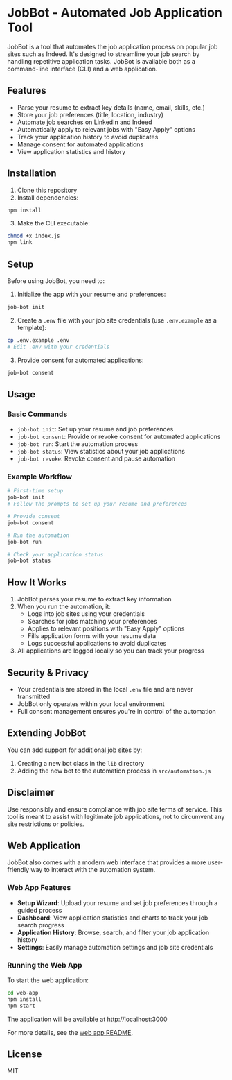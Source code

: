 # JobBot - Automated Job Application Tool

JobBot is a tool that automates the job application process on popular job sites such as Indeed. It's designed to streamline your job search by handling repetitive application tasks. JobBot is available both as a command-line interface (CLI) and a web application.

## Features

- Parse your resume to extract key details (name, email, skills, etc.)
- Store your job preferences (title, location, industry)
- Automate job searches on LinkedIn and Indeed
- Automatically apply to relevant jobs with "Easy Apply" options
- Track your application history to avoid duplicates
- Manage consent for automated applications
- View application statistics and history

## Installation

1. Clone this repository
2. Install dependencies:

```bash
npm install
```

3. Make the CLI executable:

```bash
chmod +x index.js
npm link
```

## Setup

Before using JobBot, you need to:

1. Initialize the app with your resume and preferences:

```bash
job-bot init
```

2. Create a `.env` file with your job site credentials (use `.env.example` as a template):

```bash
cp .env.example .env
# Edit .env with your credentials
```

3. Provide consent for automated applications:

```bash
job-bot consent
```

## Usage

### Basic Commands

- `job-bot init`: Set up your resume and job preferences
- `job-bot consent`: Provide or revoke consent for automated applications
- `job-bot run`: Start the automation process
- `job-bot status`: View statistics about your job applications
- `job-bot revoke`: Revoke consent and pause automation

### Example Workflow

```bash
# First-time setup
job-bot init
# Follow the prompts to set up your resume and preferences

# Provide consent
job-bot consent

# Run the automation
job-bot run

# Check your application status
job-bot status
```

## How It Works

1. JobBot parses your resume to extract key information
2. When you run the automation, it:
   - Logs into job sites using your credentials
   - Searches for jobs matching your preferences
   - Applies to relevant positions with "Easy Apply" options
   - Fills application forms with your resume data
   - Logs successful applications to avoid duplicates
3. All applications are logged locally so you can track your progress

## Security & Privacy

- Your credentials are stored in the local `.env` file and are never transmitted
- JobBot only operates within your local environment
- Full consent management ensures you're in control of the automation

## Extending JobBot

You can add support for additional job sites by:

1. Creating a new bot class in the `lib` directory
2. Adding the new bot to the automation process in `src/automation.js`

## Disclaimer

Use responsibly and ensure compliance with job site terms of service. This tool is meant to assist with legitimate job applications, not to circumvent any site restrictions or policies.

## Web Application

JobBot also comes with a modern web interface that provides a more user-friendly way to interact with the automation system.

### Web App Features

- **Setup Wizard**: Upload your resume and set job preferences through a guided process
- **Dashboard**: View application statistics and charts to track your job search progress
- **Application History**: Browse, search, and filter your job application history
- **Settings**: Easily manage automation settings and job site credentials

### Running the Web App

To start the web application:

```bash
cd web-app
npm install
npm start
```

The application will be available at http://localhost:3000

For more details, see the [web app README](./web-app/README.md).

## License

MIT
